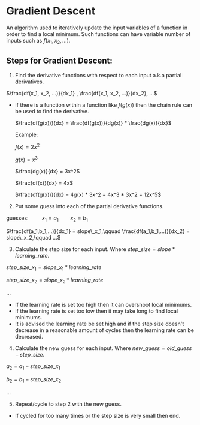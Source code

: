 # Gradient Descent

An algorithm used to iteratively update the input variables of a function in order to find a local minimum. Such functions can have variable number of inputs such as $f(x_1, x_2, ...)$.

## Steps for Gradient Descent:
1. Find the derivative functions with respect to each input a.k.a partial derivatives. 

$\frac{df(x_1, x_2, ...)}{dx_1} , \frac{df(x_1, x_2, ...)}{dx_2}, ...$

- If there is a function within a function like $f(g(x))$ then the chain rule can be used to find the derivative.

	$\frac{df(g(x))}{dx} = \frac{df(g(x))}{dg(x)} * \frac{dg(x)}{dx}$

	Example:

	$f(x) = 2x^2$

	$g(x) = x^3$

	$\frac{dg(x)}{dx} = 3x^2$

	$\frac{df(x)}{dx} = 4x$

	$\frac{df(g(x))}{dx} = 4g(x) * 3x^2 = 4x^3 * 3x^2 = 12x^5$

2. Put some guess into each of the partial derivative functions.

guesses: $\qquad x_1 = a_1 \qquad x_2 = b_1$

$\frac{df(a_1,b_1,...)}{dx_1} = slope\_x_1,\qquad \frac{df(a_1,b_1,...)}{dx_2} = slope\_x_2,\qquad ...$

3. Calculate the step size for each input. Where $step\_size = slope * learning\_rate$.

$step\_size\_x_1 = slope\_x_1 * learning\_rate$

$step\_size\_x_2 = slope\_x_2 * learning\_rate$

$...$

- If the learning rate is set too high then it can overshoot local minimums.
- If the learning rate is set too low then it may take long to find local minimums.
- It is advised the learning rate be set high and if the step size doesn't decrease in a reasonable amount of cycles then the learning rate can be decreased.

4. Calculate the new guess for each input. Where $new\_guess = old\_guess - step\_size$.

$a_2 = a_1 - step\_size\_x_1$

$b_2 = b_1 - step\_size\_x_2$

$...$

5. Repeat/cycle to step 2 with the new guess.
- If cycled for too many times or the step size is very small then end.


